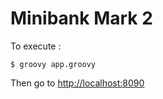 Minibank Mark 2
===============

To execute :

    $ groovy app.groovy

Then go to [http://localhost:8090](http://localhost:8090)